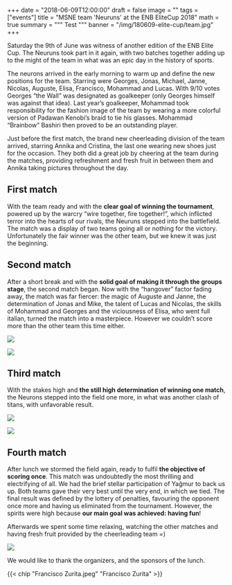 +++
date = "2018-06-09T12:00:00"
draft = false 
image = ""
tags = ["events"]
title = "MSNE team 'Neuruns' at the ENB EliteCup 2018"
math = true
summary = """
Test
"""
banner = "/img/180609-elite-cup/team.jpg"
+++


Saturday the 9th of June was witness of another edition of the ENB Elite Cup. The Neuruns took part in it again, with two batches together adding up to the might of the team in what was an epic day in the history of sports.

The neurons arrived in the early morning to warm up and define the new positions for the team. Starring were Georges, Jonas, Michael, Janne, Nicolas, Auguste, Elisa, Francisco, Mohammad and Lucas. With 9/10 votes Georges “the Wall” was designated as goalkeeper (only Georges himself was against that idea). Last year’s goalkeeper, Mohammad took responsibility for the fashion image of the team by wearing a more colorful version of Padawan Kenobi’s braid to tie his glasses. Mohammad “Brainbow” Bashiri then proved to be an outstanding player.

Just before the first match, the brand new cheerleading division of the team arrived, starring Annika and Cristina, the last one wearing new shoes just for the occasion. They both did a great job by cheering at the team during the matches, providing refreshment and fresh fruit in between them and Annika taking pictures throughout the day.


## First match

With the team ready and with the **clear goal of winning the tournament**, powered up by the warcry “wire together, fire together!”, which inflicted terror into the hearts of our rivals, the Neuruns stepped into the battlefield. The match was a display of two teams going all or nothing for the victory. Unfortunately the fair winner was the other team, but we knew it was just the beginning.

## Second match

After a short break and with the **solid goal of making it through the groups stage**, the second match began. Now with the “hangover” factor fading away, the match was far fiercer: the magic of Auguste and Janne, the determination of Jonas and Mike, the talent of Lucas and Nicolas, the skills of Mohammad and Georges and the viciousness of Elisa, who went full italian, turned the match into a masterpiece. However we couldn’t score more than the other team this time either.

![](/img/180609-elite-cup/game-1.jpg)

![](/img/180609-elite-cup/game-2.jpg)

## Third match

With the stakes high and **the still high determination of winning one match**, the Neurons stepped into the field one more, in what was another clash of titans, with unfavorable result.


![](/img/180609-elite-cup/game-3.jpg)

![](/img/180609-elite-cup/game-4.jpg)

## Fourth match

After lunch we stormed the field again, ready to fulfil **the objective of scoring once**. This match was undoubtedly the most thrilling and electrifying of all. We had the brief stellar participation of Yağmur to back us up. Both teams gave their very best until the very end, in which we tied. The final result was defined by the lottery of penalties, favouring the opponent once more and having us eliminated from the tournament. However, the spirits were high because **our main goal was achieved: having fun**!

Afterwards we spent some time relaxing, watching the other matches and having fresh fruit provided by the cheerleading team =)

![](/img/180609-elite-cup/after-game.jpg)

We would like to thank the organizers, and the sponsors of the lunch.

{{< chip "Francisco Zurita.jpeg" "Francisco Zurita" >}}
